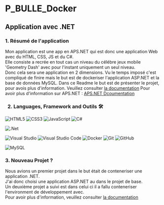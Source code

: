 # P_BULLE_Docker

## Application avec .NET

### 1. Résumé de l'application

Mon application est une app en APS.NET qui est donc une application Web avec du HTML, CSS, JS et du C#.  
Elle consiste a recrée en tout cas un niveau du célébre jeux mobile 'Geometry Dash' avec pour l'instant uniquement un seul niveau.  
Donc cela sera une application en 2 dimensions. 
Vu le temps imposé c'est compliqué de finire mais le but est de dockeriser l'application ASP.NET et la base de données MySQL.
Dans ce Readme le but est de présenter le projet, pour avois plus d'information. Veuillez consulter [la documentation](./P_Bulle_Docker-ASP.NET/Documentation.md)
Pour avoir plus d'information sur APS.NET : [APS.NET Dcoumentation](https://dotnet.microsoft.com/en-us/apps/aspnet)

### &nbsp; 2. Languages, Framework and Outils 🛠

![HTML5](https://img.shields.io/badge/html5-%23E34F26.svg?&style=for-the-badge&logo=html5&logoColor=white)
![CSS3](https://img.shields.io/badge/css3-%231572B6.svg?&style=for-the-badge&logo=css3&logoColor=white)
![JavaScript](https://img.shields.io/badge/javascript-%23F7DF1E.svg?&style=for-the-badge&logo=javascript&logoColor=black)
![C#](https://img.shields.io/badge/c%23-%23239120.svg?style=for-the-badge&logo=csharp&logoColor=white)

![.Net](https://img.shields.io/badge/.NET-5C2D91?style=for-the-badge&logo=.net&logoColor=white)

![Visual Studio](https://img.shields.io/badge/Visual%20Studio-5C2D91.svg?style=for-the-badge&logo=visual-studio&logoColor=white)
![Visual Studio Code](https://img.shields.io/badge/Visual%20Studio%20Code-0078d7.svg?style=for-the-badge&logo=visual-studio-code&logoColor=white)
![Docker](https://img.shields.io/badge/docker-%230db7ed.svg?style=for-the-badge&logo=docker&logoColor=white)
![Git](https://img.shields.io/badge/git-%23F05033.svg?style=for-the-badge&logo=git&logoColor=white)
![GitHub](https://img.shields.io/badge/github-%23121011.svg?style=for-the-badge&logo=github&logoColor=white)

![MySQL](https://img.shields.io/badge/mysql-%2300f.svg?style=for-the-badge&logo=mysql&logoColor=white)

### 3. Nouveau Projet ?

Nous avions un premier projet dans le but était de conteneriser une application .NET.  
J'ai donc choisi une application ASP.NET au dans le projet de base.  
Un deuxième projet a suivi est dans celui ci il a fallu conteneriser l'environment de développement avec.  
Pour avoir plus d'information, veuillez consulter [la documentation](./P_Bulle_Docker-ASP.NET/Documentation.md)
